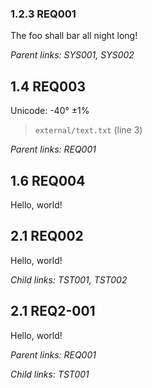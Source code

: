 ### 1.2.3 REQ001

The foo shall bar all night long!

*Parent links: SYS001, SYS002*

## 1.4 REQ003

Unicode: -40° ±1%

> `external/text.txt` (line 3)

*Parent links: REQ001*

## 1.6 REQ004

Hello, world!

## 2.1 REQ002

Hello, world!

*Child links: TST001, TST002*

## 2.1 REQ2-001

Hello, world!

*Parent links: REQ001*

*Child links: TST001*

